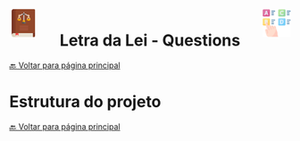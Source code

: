 <img src='./images/ll-logo.png' align='left' height=50/>
<img src='./images/choose.png' align='right' height=50/>

<h1 align="center">Letra da Lei - Questions</h1>




[🔙 Voltar para página principal](../README.md)

# Estrutura do projeto






[🔙 Voltar para página principal](../README.md)
